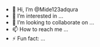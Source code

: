 - 👋 Hi, I’m @Mide123adqura
- 👀 I’m interested in ...
- 💞️ I’m looking to collaborate on ...
- 📫 How to reach me ...
- ⚡ Fun fact: ...

<!---
Mide123adqura/Mide123adqura is a ✨ special ✨ repository because its `README.md` (this file) appears on your GitHub profile.
You can click the Preview link to take a look at your changes.
--->
